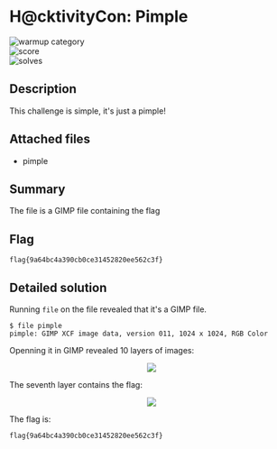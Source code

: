 # H@cktivityCon: Pimple
 
![warmup category](https://img.shields.io/badge/Category-Warmups-brightgreen.svg)  
![score](https://img.shields.io/badge/Score_after_CTF-50-blue.svg)  
![solves](https://img.shields.io/badge/Solves-791-lightgrey.svg) 

## Description
This challenge is simple, it's just a pimple!

## Attached files
- pimple

## Summary
The file is a GIMP file containing the flag

## Flag
```
flag{9a64bc4a390cb0ce31452820ee562c3f}
```

## Detailed solution
Running ```file``` on the file revealed that it's a GIMP file. 
```
$ file pimple
pimple: GIMP XCF image data, version 011, 1024 x 1024, RGB Color
```
Openning it in GIMP revealed 10 layers of images:
<p align="center">
  <img src="https://user-images.githubusercontent.com/55624202/133950012-360ae19f-2da5-44d4-8c20-678e6f3eac33.png">
</p>
The seventh layer contains the flag:
<p align="center">
  <img src="https://user-images.githubusercontent.com/55624202/133950091-d2048435-4ff1-4415-8675-47a87f330d6f.png">
</p>  
  
The flag is:  
```
flag{9a64bc4a390cb0ce31452820ee562c3f}
```
